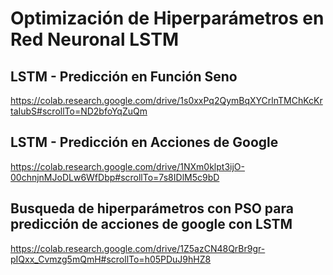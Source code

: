 # Optimización de Hiperparámetros en Red Neuronal LSTM

## LSTM - Predicción en Función Seno
https://colab.research.google.com/drive/1s0xxPq2QymBqXYCrlnTMChKcKrtaIubS#scrollTo=ND2bfoYqZuQm

## LSTM - Predicción en Acciones de Google
https://colab.research.google.com/drive/1NXm0klpt3ijO-00chnjnMJoDLw6WfDbp#scrollTo=7s8IDlM5c9bD

## Busqueda de hiperparámetros con PSO para predicción de acciones de google con LSTM
https://colab.research.google.com/drive/1Z5azCN48QrBr9gr-pIQxx_Cvmzg5mQmH#scrollTo=h05PDuJ9hHZ8
